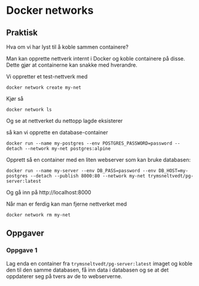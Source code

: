 # Docker networks

## Praktisk

Hva om vi har lyst til å koble sammen containere?

Man kan opprette nettverk internt i Docker og koble containere på disse. Dette gjør at containerne kan snakke med hverandre.

Vi oppretter et test-nettverk med
```
docker network create my-net
```

Kjør så 
```
docker network ls
```
Og se at nettverket du nettopp lagde eksisterer

så kan vi opprette en database-container
```
docker run --name my-postgres --env POSTGRES_PASSWORD=password --detach --network my-net postgres:alpine
```

Opprett så en container med en liten webserver som kan bruke databasen:
```
docker run --name my-server --env DB_PASS=password --env DB_HOST=my-postgres --detach --publish 8000:80 --network my-net trymsneltvedt/pg-server:latest
```

Og gå inn på http://localhost:8000


Når man er ferdig kan man fjerne nettverket med
```
docker network rm my-net
```

## Oppgaver

### Oppgave 1

Lag enda en container fra `trymsneltvedt/pg-server:latest` imaget og koble den til den samme databasen, få inn data i databasen og se at det oppdaterer seg på tvers av de to webserverne.


